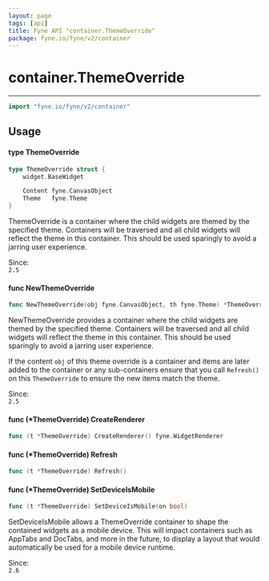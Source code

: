 ```yaml
---
layout: page
tags: [api]
title: Fyne API "container.ThemeOverride"
package: fyne.io/fyne/v2/container
---
```


# container.ThemeOverride
---
```go
import "fyne.io/fyne/v2/container"
```

## Usage

#### type ThemeOverride

```go
type ThemeOverride struct {
	widget.BaseWidget

	Content fyne.CanvasObject
	Theme   fyne.Theme
}
```

ThemeOverride is a container where the child widgets are themed by the specified theme. Containers will be traversed and all child widgets will reflect the theme in this container. This should be used sparingly to avoid a jarring user experience.


<div class="since">Since: <code>
2.5</code></div>

#### func  NewThemeOverride

```go
func NewThemeOverride(obj fyne.CanvasObject, th fyne.Theme) *ThemeOverride
```
NewThemeOverride provides a container where the child widgets are themed by the specified theme. Containers will be traversed and all child widgets will reflect the theme in this container. This should be used sparingly to avoid a jarring user experience.

If the content `obj` of this theme override is a container and items are later added to the container or any sub-containers ensure that you call `Refresh()` on this `ThemeOverride` to ensure the new items match the theme.


<div class="since">Since: <code>
2.5</code></div>

#### func (*ThemeOverride) CreateRenderer

```go
func (t *ThemeOverride) CreateRenderer() fyne.WidgetRenderer
```

#### func (*ThemeOverride) Refresh

```go
func (t *ThemeOverride) Refresh()
```

#### func (*ThemeOverride) SetDeviceIsMobile

```go
func (t *ThemeOverride) SetDeviceIsMobile(on bool)
```
SetDeviceIsMobile allows a ThemeOverride container to shape the contained widgets as a mobile device. This will impact containers such as AppTabs and DocTabs, and more in the future, to display a layout that would automatically be used for a mobile device runtime.


<div class="since">Since: <code>
2.6</code></div>
